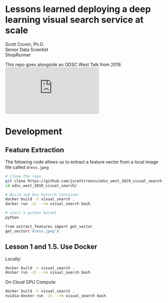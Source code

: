 # Lessons learned deploying a deep learning visual search service at scale
Scott Cronin, Ph.D.  
Senior Data Scientist  
ShopRunner

This repo goes alongside an ODSC West Talk from 2019.
![ODSC Presentation](https://github.com/jscottcronin/odsc_west_2019_visual_search/blob/master/ODSC%20West%202019%20Presentation.pdf)


# Development
## Feature Extraction

The folowing code allows us to extract a feature vector from a local image file called `dress.jpeg`

```bash
# Clone the repo
git clone https://github.com/jscottcronin/odsc_west_2019_visual_search.git
cd odsc_west_2019_visual_search/

# Build and Run Pytorch Container
docker build -t visual_search .
docker run -it --rm visual_search bash

# start a python kernel
python

from extract_features import get_vector
get_vector('dress.jpeg')
```

## Lesson 1 and 1.5. Use Docker
Locally:
```bash
docker build -t visual_search .
docker run -it --rm visual_search bash
```
On Cloud GPU Compute:
```bash
docker build -t visual_search .
nvidia-docker run -it --rm visual_search bash
```
